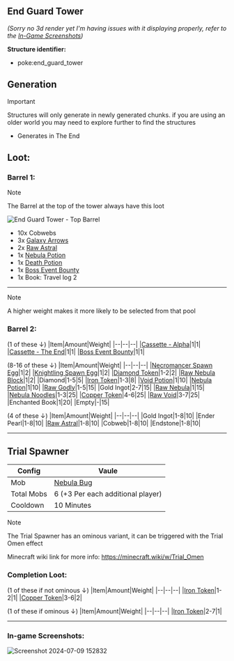 ## End Guard Tower
_(Sorry no 3d render yet I'm having issues with it displaying properly, refer to the [In-Game Screenshots](https://github.com/ItsMePok/PFE/wiki/End-Guard-Tower#in-game-screenshots))_

**Structure identifier:**
* poke:end_guard_tower

## Generation
> [!IMPORTANT]
> Structures will only generate in newly generated chunks. if you are using an older world you may need to explore further to find the structures

* Generates in The End

## Loot:

### **Barrel 1:**
> [!NOTE]
> The Barrel at the top of the tower always have this loot
> 
> ![End Guard Tower - Top Barrel](https://github.com/ItsMePok/PFE/assets/136857747/3c688f55-d50c-4f86-a45e-9b1a6b1eea00)
> * 10x Cobwebs
> * 3x [Galaxy Arrows](https://github.com/ItsMePok/PFE/wiki/Galaxy-Arrow)
> * 2x [Raw Astral](https://github.com/ItsMePok/PFE/wiki/Raw-Astral)
> * 1x [Nebula Potion](https://github.com/ItsMePok/PFE/wiki/Nebula-Potion)
> * 1x [Death Potion](https://github.com/ItsMePok/PFE/wiki/Death-Potion)
> * 1x [Boss Event Bounty](https://github.com/ItsMePok/PFE/wiki/Boss-Event-Bounty)
> * 1x Book: Travel log 2

***
> [!NOTE]
> A higher weight makes it more likely to be selected from that pool
### **Barrel 2:**

(1 of these ↓)
|Item|Amount|Weight|
|--|--|--|
|[Cassette - Alpha](https://github.com/ItsMePok/PFE/wiki/Cassette-Aplha)|1|1|
|[Cassette - The End](https://github.com/ItsMePok/PFE/wiki/Cassette-TheEnd)|1|1|
|[Boss Event Bounty](https://github.com/ItsMePok/PFE/wiki/Boss-Event-Bounty)|1|1|

(8-16 of these ↓)
|Item|Amount|Weight|
|--|--|--|
|[Necromancer Spawn Egg](https://github.com/ItsMePok/PFE/wiki/Necromancer)|1|2|
|[Knightling Spawn Egg](https://github.com/ItsMePok/PFE/wiki/Kinghtling)|1|2|
|[Diamond Token](https://github.com/ItsMePok/PFE/wiki/Diamond-Token)|1-2|2|
|[Raw Nebula Block](https://github.com/ItsMePok/PFE/wiki/Raw-Nebula-Block)|1|2|
|Diamond|1-5|5|
|[Iron Token](https://github.com/ItsMePok/PFE/wiki/Iron-Token)|1-3|8|
|[Void Potion](https://github.com/ItsMePok/PFE/wiki/Void-Potion)|1|10|
|[Nebula Potion](https://github.com/ItsMePok/PFE/wiki/Nebula-Potion)|1|10|
|[Raw Godly](https://github.com/ItsMePok/PFE/wiki/Raw-Godly)|1-5|15|
|Gold Ingot|2-7|15|
|[Raw Nebula](https://github.com/ItsMePok/PFE/wiki/Raw-Nebula)|1|15|
|[Nebula Noodles](https://github.com/ItsMePok/PFE/wiki/Nebula-Noodles)|1-3|25|
|[Copper Token](https://github.com/ItsMePok/PFE/wiki/Copper-Token)|4-6|25|
|[Raw Void](https://github.com/ItsMePok/PFE/wiki/Raw-Void)|3-7|25|
|Enchanted Book|1|20|
|Empty|-|15|

(4 of these ↓)
|Item|Amount|Weight|
|--|--|--|
|Gold Ingot|1-8|10|
|Ender Pearl|1-8|10|
|[Raw Astral](https://github.com/ItsMePok/PFE/wiki/Raw-Astral)|1-8|10|
|Cobweb|1-8|10|
|Endstone|1-8|10|

***

## Trial Spawner

|Config|Vaule|
|--|--|
|Mob|[Nebula Bug](https://github.com/ItsMePok/PFE/wiki/Nebula-Bug)|
|Total Mobs|6 (+3 Per each additional player)|
|Cooldown|10 Minutes|

> [!NOTE]
> The Trial Spawner has an ominous variant, it can be triggered with the Trial Omen effect
>
> Minecraft wiki link for more info: https://minecraft.wiki/w/Trial_Omen

### Completion Loot:
(1 of these if not ominous ↓)
|Item|Amount|Weight|
|--|--|--|
|[Iron Token](https://github.com/ItsMePok/PFE/wiki/Iron-Token)|1-2|1|
|[Copper Token](https://github.com/ItsMePok/PFE/wiki/Copper-Token)|3-6|2|

(1 of these if ominous ↓)
|Item|Amount|Weight|
|--|--|--|
|[Iron Token](https://github.com/ItsMePok/PFE/wiki/Iron-Token)|2-7|1|

***

### In-game Screenshots:
![Screenshot 2024-07-09 152832](https://github.com/ItsMePok/PFE/assets/136857747/be91f575-b750-43c2-81b6-c90b97c06eed)